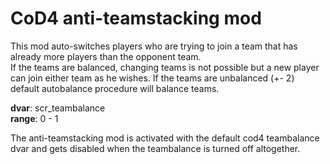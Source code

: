 CoD4 anti-teamstacking mod
=============

This mod auto-switches players who are trying to join a team that has already more players than the opponent team.<br>
If the teams are balanced, changing teams is not possible but a new player can join either team as he wishes.
If the teams are unbalanced (+- 2) default autobalance procedure will balance teams.

<b>dvar</b>: scr_teambalance<br>
<b>range</b>: 0 - 1

The anti-teamstacking mod is activated with the default cod4 teambalance dvar and gets disabled when the teambalance is turned off altogether.
